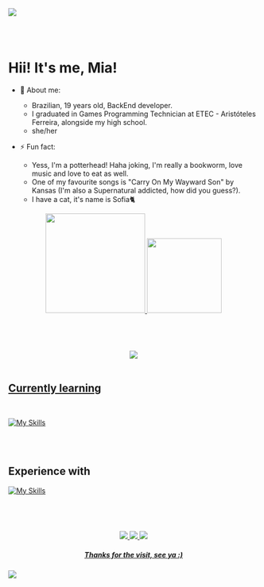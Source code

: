 <img src="https://github.com/miaurbanno/miaurbanno/assets/67329795/b6e4df78-2c64-4c1c-983b-938095107270">

<br></br>
# Hii! It's me, Mia!

- 🦊 About me:
    - Brazilian, 19 years old, BackEnd developer.
    - I graduated in Games Programming Technician at ETEC - Aristóteles Ferreira, alongside my high school.
    - she/her


- ⚡ Fun fact:
    - Yess, I'm a potterhead! Haha joking, I'm really a bookworm, love music and love to eat as well.
    - One of my favourite songs is "Carry On My Wayward Son" by Kansas (I'm also a Supernatural addicted, how did you guess?).
    - I have a cat, it's name is Sofia🐈

<div align="center">
<a href="https://github.com/miaurbanno"> 
<img height="200em" src="https://github-readme-stats.vercel.app/api?username=miaurbanno&show_icons=true&count_private=true&theme=shadow_green"/>
<img height="150em" src="https://github-readme-stats.vercel.app/api/top-langs/?username=miaurbanno&count_private=true&layout=compact&langs_count=7&theme=shadow_green"/>
</div>

# 

<div align=center>

<br>
</br>
<img src="https://github.com/miaurbanno/miaurbanno/assets/67329795/e2439bf3-8ea1-478b-b2b7-266cff05c69d">
</div>



<br>

## Currently learning
</br>

[![My Skills](https://skillicons.dev/icons?i=python,html,css,js,nodejs,express&theme=dark)](https://skillicons.dev)

<br></br>

## Experience with

[![My Skills](https://skillicons.dev/icons?i=cpp,cs,ai,ae,au,ps,pr,blender&theme=dark)](https://skillicons.dev)

#

<br>
</br>

<div align=center>
    <a href="https://twitter.com/miaurbanno"> 
    <img src="https://img.shields.io/badge/Twitter-000?style=for-the-badge&logo=twitter&logoColor=00FF00">
    <a href="https://www.linkedin.com/in/mia-urbano-de-ara%C3%BAjo-77073a251/">
    <img src="https://img.shields.io/badge/LinkedIn-000?style=for-the-badge&logo=linkedin&logoColor=00FF00">
    <a href="miaurbanno@gmail.com">
    <img src="https://img.shields.io/badge/Gmail-000?style=for-the-badge&logo=gmail&logoColor=00FF00">
    
##### Thanks for the visit, see ya :)

</div>
<img src="https://github.com/miaurbanno/miaurbanno/assets/67329795/0ad9d4e8-4f0c-4e36-9a5a-ace46338e029">
